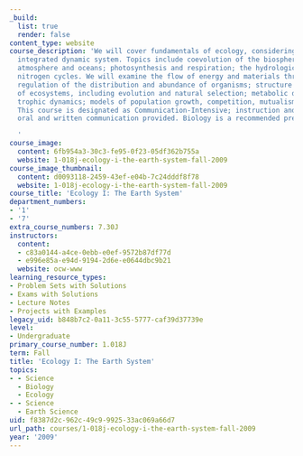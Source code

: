 ```yaml
---
_build:
  list: true
  render: false
content_type: website
course_description: 'We will cover fundamentals of ecology, considering Earth as an
  integrated dynamic system. Topics include coevolution of the biosphere, geosphere,
  atmosphere and oceans; photosynthesis and respiration; the hydrologic, carbon and
  nitrogen cycles. We will examine the flow of energy and materials through ecosystems;
  regulation of the distribution and abundance of organisms; structure and function
  of ecosystems, including evolution and natural selection; metabolic diversity; productivity;
  trophic dynamics; models of population growth, competition, mutualism and predation.
  This course is designated as Communication-Intensive; instruction and practice in
  oral and written communication provided. Biology is a recommended prerequisite.

  '
course_image:
  content: 6fb954a3-30c3-fe95-0f23-05df362b755a
  website: 1-018j-ecology-i-the-earth-system-fall-2009
course_image_thumbnail:
  content: d0093118-2459-43ef-e04b-7c24dddf8f78
  website: 1-018j-ecology-i-the-earth-system-fall-2009
course_title: 'Ecology I: The Earth System'
department_numbers:
- '1'
- '7'
extra_course_numbers: 7.30J
instructors:
  content:
  - c83a0144-a4ce-0ebb-e0ef-9572b87df77d
  - e996e85a-e94d-9194-2d6e-e0644dbc9b21
  website: ocw-www
learning_resource_types:
- Problem Sets with Solutions
- Exams with Solutions
- Lecture Notes
- Projects with Examples
legacy_uid: b848b7c2-0a11-3c55-5777-caf39d37739e
level:
- Undergraduate
primary_course_number: 1.018J
term: Fall
title: 'Ecology I: The Earth System'
topics:
- - Science
  - Biology
  - Ecology
- - Science
  - Earth Science
uid: f8387d2c-962c-49c9-9925-33ac069a66d7
url_path: courses/1-018j-ecology-i-the-earth-system-fall-2009
year: '2009'
---
```

